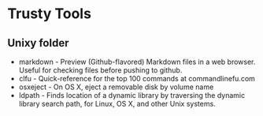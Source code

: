 Trusty Tools
============

Unixy folder
------------

*   markdown - Preview (Github-flavored) Markdown files in a web browser.
               Useful for checking files before pushing to github.
*   clfu     - Quick-reference for the top 100 commands at commandlinefu.com
*   osxeject - On OS X, eject a removable disk by volume name
*   ldpath   - Finds location of a dynamic library by traversing the
               dynamic library search path, for Linux, OS X, and other Unix
               systems.
